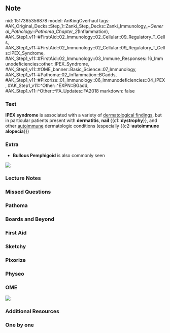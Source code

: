 ## Note
nid: 1517365356878
model: AnKingOverhaul
tags: #AK_Original_Decks::Step_1::Zanki_Step_Decks::Zanki_Immunology_+_General_Pathology::Pathoma_Chapter_2_(Inflammation), #AK_Step1_v11::#FirstAid::02_Immunology::02_Cellular::09_Regulatory_T_Cells, #AK_Step1_v11::#FirstAid::02_Immunology::02_Cellular::09_Regulatory_T_Cells::IPEX_Syndrome, #AK_Step1_v11::#FirstAid::02_Immunology::03_Immune_Responses::16_Immunodeficiencies::other::IPEX_Syndrome, #AK_Step1_v11::#OME_banner::Basic_Science::07_Immunology, #AK_Step1_v11::#Pathoma::02_Inflammation::BGadds, #AK_Step1_v11::#Pixorize::01_Immunology::06_Immunodeficiencies::04_IPEX, #AK_Step1_v11::^Other::^EXPN::BGadd, #AK_Step1_v11::^Other::^FA_Updates::FA2018
markdown: false

### Text
<b>IPEX syndrome</b> is associated with a variety of
<u>dermatological findings</u>, but in particular patients present
with <b>dermatitis</b>, <b>nail</b> {{c1::<b>dystrophy</b>}}, and
other <u>autoimmune</u> dermatologic conditions (especially
{{c2::<b>autoimmune alopecia</b>}})

### Extra
- <b>Bullous Pemphigoid</b> is also commonly seen
<div><img src="paste-315899139588097.jpg" draggable="false"></div>

### Lecture Notes


### Missed Questions


### Pathoma


### Boards and Beyond


### First Aid


### Sketchy


### Pixorize


### Physeo


### OME
<div class="ome-widget">
  <a href=
  "https://onlinemeded.org/spa/immunology?ref=anki"><img src=
  "_OME_AnkiFlashcards_Topic_3.png"></a>
</div>

### Additional Resources


### One by one


